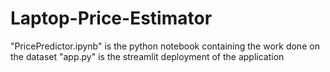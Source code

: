 # Laptop-Price-Estimator
"PricePredictor.ipynb" is the python notebook containing the work done on the dataset
"app.py" is the streamlit deployment of the application
